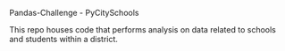 Pandas-Challenge - PyCitySchools

This repo houses code that performs analysis on data related to schools and students within a district.
